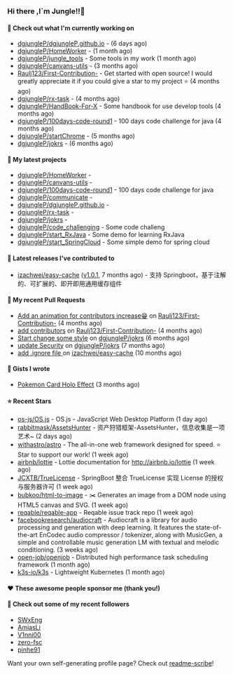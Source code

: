### Hi there ,I`m Jungle!!👋

#### 👷 Check out what I'm currently working on

- [dgjungleP/dgjungleP.github.io](https://github.com/dgjungleP/dgjungleP.github.io) -  (6 days ago)
- [dgjungleP/HomeWorker](https://github.com/dgjungleP/HomeWorker) -  (1 month ago)
- [dgjungleP/jungle_tools](https://github.com/dgjungleP/jungle_tools) - Some tools in my work (1 month ago)
- [dgjungleP/canvans-utils](https://github.com/dgjungleP/canvans-utils) -  (3 months ago)
- [Raulj123/First-Contribution-](https://github.com/Raulj123/First-Contribution-) - Get started with open source! I would greatly appreciate it if you could give a star to my project ⭐ (4 months ago)
- [dgjungleP/rx-task](https://github.com/dgjungleP/rx-task) -  (4 months ago)
- [dgjungleP/HandBook-For-X](https://github.com/dgjungleP/HandBook-For-X) - Some handbook for use develop tools (4 months ago)
- [dgjungleP/100days-code-round1](https://github.com/dgjungleP/100days-code-round1) - 100 days code challenge for java (4 months ago)
- [dgjungleP/startChrome](https://github.com/dgjungleP/startChrome) -  (5 months ago)
- [dgjungleP/jokrs](https://github.com/dgjungleP/jokrs) -  (6 months ago)

#### 🌱 My latest projects

- [dgjungleP/HomeWorker](https://github.com/dgjungleP/HomeWorker) - 
- [dgjungleP/canvans-utils](https://github.com/dgjungleP/canvans-utils) - 
- [dgjungleP/100days-code-round1](https://github.com/dgjungleP/100days-code-round1) - 100 days code challenge for java
- [dgjungleP/communicate](https://github.com/dgjungleP/communicate) - 
- [dgjungleP/dgjungleP.github.io](https://github.com/dgjungleP/dgjungleP.github.io) - 
- [dgjungleP/rx-task](https://github.com/dgjungleP/rx-task) - 
- [dgjungleP/jokrs](https://github.com/dgjungleP/jokrs) - 
- [dgjungleP/code_challenging](https://github.com/dgjungleP/code_challenging) - Some code challeng
- [dgjungleP/start_RxJava](https://github.com/dgjungleP/start_RxJava) - Some demo for learning RxJava
- [dgjungleP/start_SpringCloud](https://github.com/dgjungleP/start_SpringCloud) - Some simple demo for spring cloud 

#### 🔭 Latest releases I've contributed to

- [izachwei/easy-cache](https://github.com/izachwei/easy-cache) ([v1.0.1](https://github.com/izachwei/easy-cache/releases/tag/v1.0.1), 7 months ago) - 支持 Springboot，基于注解的、可扩展的、即开即用通用缓存组件

#### 🔨 My recent Pull Requests

- [Add  an animation for contributors increase😁](https://github.com/Raulj123/First-Contribution-/pull/4) on [Raulj123/First-Contribution-](https://github.com/Raulj123/First-Contribution-) (4 months ago)
- [add contributors](https://github.com/Raulj123/First-Contribution-/pull/3) on [Raulj123/First-Contribution-](https://github.com/Raulj123/First-Contribution-) (4 months ago)
- [Start change some style](https://github.com/dgjungleP/jokrs/pull/2) on [dgjungleP/jokrs](https://github.com/dgjungleP/jokrs) (6 months ago)
- [update Security](https://github.com/dgjungleP/jokrs/pull/1) on [dgjungleP/jokrs](https://github.com/dgjungleP/jokrs) (7 months ago)
- [add .ignore file ](https://github.com/izachwei/easy-cache/pull/2) on [izachwei/easy-cache](https://github.com/izachwei/easy-cache) (10 months ago)


#### 📓 Gists I wrote

- [Pokemon Card Holo Effect](https://gist.github.com/5870cd3bb091268b3485debc5f3cec36) (3 months ago)

#### ⭐ Recent Stars

- [os-js/OS.js](https://github.com/os-js/OS.js) - OS.js - JavaScript Web Desktop Platform (1 day ago)
- [rabbitmask/AssetsHunter](https://github.com/rabbitmask/AssetsHunter) - 资产狩猎框架-AssetsHunter，信息收集是一项艺术~ (2 days ago)
- [withastro/astro](https://github.com/withastro/astro) - The all-in-one web framework designed for speed. ⭐️ Star to support our work! (1 week ago)
- [airbnb/lottie](https://github.com/airbnb/lottie) - Lottie documentation for http://airbnb.io/lottie (1 week ago)
- [JCXTB/TrueLicense](https://github.com/JCXTB/TrueLicense) - SpringBoot 整合 TrueLicense 实现 License 的授权与服务器许可 (1 week ago)
- [bubkoo/html-to-image](https://github.com/bubkoo/html-to-image) - ✂️ Generates an image from a DOM node using HTML5 canvas and SVG. (1 week ago)
- [reqable/reqable-app](https://github.com/reqable/reqable-app) - Reqable issue track repo (1 week ago)
- [facebookresearch/audiocraft](https://github.com/facebookresearch/audiocraft) - Audiocraft is a library for audio processing and generation with deep learning. It features the state-of-the-art EnCodec audio compressor / tokenizer, along with MusicGen, a simple and controllable music generation LM with textual and melodic conditioning. (3 weeks ago)
- [open-job/openjob](https://github.com/open-job/openjob) - Distributed high performance task scheduling framework (1 month ago)
- [k3s-io/k3s](https://github.com/k3s-io/k3s) - Lightweight Kubernetes (1 month ago)

#### ❤️ These awesome people sponsor me (thank you!)


#### 👯 Check out some of my recent followers

- [SWxEng](https://github.com/SWxEng)
- [AmiasLi](https://github.com/AmiasLi)
- [V1nni00](https://github.com/V1nni00)
- [zero-fsc](https://github.com/zero-fsc)
- [pinhe91](https://github.com/pinhe91)

Want your own self-generating profile page? Check out [readme-scribe](https://github.com/muesli/readme-scribe)!
